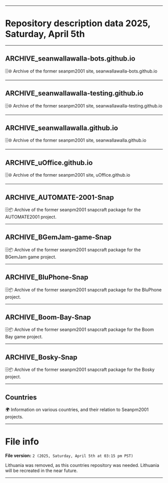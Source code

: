 
***

# Repository description data 2025, Saturday, April 5th

---

## ARCHIVE_seanwallawalla-bots.github.io

🗄️🌐️ Archive of the former seanpm2001 site, seanwallawalla-bots.github.io

---

## ARCHIVE_seanwallawalla-testing.github.io

🗄️🌐️ Archive of the former seanpm2001 site, seanwallawalla-testing.github.io

---

## ARCHIVE_seanwallawalla.github.io

🗄️🌐️ Archive of the former seanpm2001 site, seanwallawalla.github.io

---

## ARCHIVE_uOffice.github.io

🗄️🌐️ Archive of the former seanpm2001 site, uOffice.github.io

---

## ARCHIVE_AUTOMATE-2001-Snap

🗄️📦️ Archive of the former seanpm2001 snapcraft package for the AUTOMATE2001 project.

---

## ARCHIVE_BGemJam-game-Snap

🗄️📦️ Archive of the former seanpm2001 snapcraft package for the BGemJam game project.

---

## ARCHIVE_BluPhone-Snap

🗄️📦️ Archive of the former seanpm2001 snapcraft package for the BluPhone project.

---

## ARCHIVE_Boom-Bay-Snap

🗄️📦️ Archive of the former seanpm2001 snapcraft package for the Boom Bay game project.

---

## ARCHIVE_Bosky-Snap

🗄️📦️ Archive of the former seanpm2001 snapcraft package for the Bosky project.

---

## Countries

🌍️ Information on various countries, and their relation to Seanpm2001 projects.

***

# File info

**File version:** `2 (2025, Saturday, April 5th at 03:15 pm PST)`

Lithuania was removed, as this countries repository was needed. Lithuania will be recreated in the near future.

***

